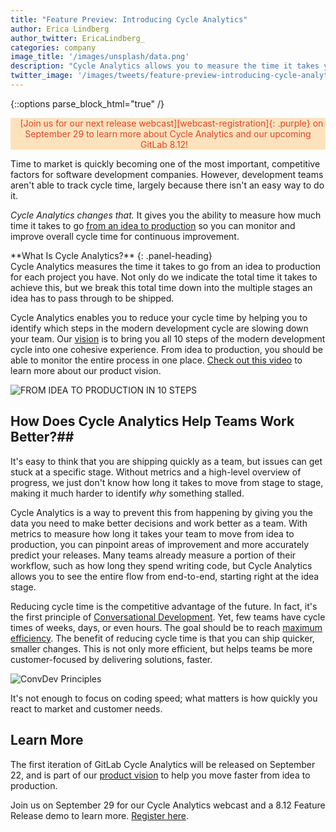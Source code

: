 ```yaml
---
title: "Feature Preview: Introducing Cycle Analytics"
author: Erica Lindberg
author_twitter: EricaLindberg_
categories: company
image_title: '/images/unsplash/data.png'
description: "Cycle Analytics allows you to measure the time it takes you to move from idea to production!"
twitter_image: '/images/tweets/feature-preview-introducing-cycle-analytics.png'
---
```


{::options parse_block_html="true" /}

<p  class="alert alert-orange" style="background-color: rgba(252,163,38,.3);
    border-color: rgba(252,163,38,.3); color: rgb(226,67,41) !important; text-align: center;">
    <i class="fab fa-gitlab" style="color:rgb(226,67,41); font-size:.85em" aria-hidden="true"></i>
    &nbsp;&nbsp;
    [Join us for our next release webcast][webcast-registration]{: .purple} on September 29 to
    learn more about Cycle Analytics and our upcoming GitLab 8.12!
    &nbsp;&nbsp;<i class="fab fa-gitlab" style="color:rgb(107,79,187); font-size:.85em" aria-hidden="true"></i>
</p>

Time to market is quickly becoming one of the most important, competitive factors 
for software development companies. However, development teams 
aren't able to track cycle time, largely because there isn't an easy way to do it. 

*Cycle Analytics changes that.* It gives you the ability to measure how much time 
it takes to go [from an idea to production][idea-production] so you can monitor and improve overall cycle time for continuous improvement. 

<div class="panel panel-info">
**What Is Cycle Analytics?**
{: .panel-heading}
<div class="panel-body">
Cycle Analytics measures the time it takes to go from an idea to production for each project you have. 
Not only do we indicate the total time it takes to achieve this, but we break this total time down 
into the multiple stages an idea has to pass through to be shipped. 
</div>
</div>

Cycle Analytics enables you to reduce your cycle time by helping you to identify which steps
in the modern development cycle are slowing down your team. Our [vision][vision] is to bring you all 10 steps of the modern development cycle into one cohesive experience. 
From idea to production, you should be able to monitor the entire process in one place.
[Check out this video][demo] to learn more about our product vision.

![FROM IDEA TO PRODUCTION IN 10 STEPS](/images/blogimages/idea-to-production-10-steps.png)

## How Does Cycle Analytics Help Teams Work Better?##

It's easy to think that you are shipping quickly as a team, but issues can get stuck 
at a specific stage. Without metrics and a high-level 
overview of progress, we just don't know how long it takes to move from stage to stage, making it much harder 
to identify *why* something stalled. 

Cycle Analytics is a way to prevent this from happening by giving you the data you 
need to make better decisions and work better as a team. With metrics to measure 
how long it takes your team to move from idea to production, you can pinpoint areas 
of improvement and more accurately predict your releases. Many teams already measure
a portion of their workflow, such as how long they spend writing code, but Cycle Analytics
allows you to see the entire flow from end-to-end, starting right at the idea stage. 

Reducing cycle time is the competitive advantage of the future. In fact, it's the 
first principle of [Conversational Development][convdev]. Yet, few teams have cycle times of weeks, days, or even hours. 
The goal should be to reach [maximum efficiency][tech-beacon]. The benefit of reducing cycle time is that you can ship quicker, smaller changes. 
This is not only more efficient, but helps teams be more customer-focused by delivering solutions, faster.

![ConvDev Principles](/images/blogimages/feature-preview-introducing-cycle-analytics-convdev-principles.png)

It's not enough to focus on coding speed; what matters is how quickly you 
react to market and customer needs.

## Learn More

The first iteration of GitLab Cycle Analytics will be 
released on September 22, and is part of our [product vision][vision] to help you 
move faster from idea to production. 

Join us on September 29 for our Cycle Analytics webcast and a 8.12 Feature Release demo to learn more. [Register here][webcast-registration].

<!-- cover image: https://unsplash.com/photos/t5BvA-Q_m_Y -->

<!-- identifiers -->

[convdev]: /2016/09/14/gitlab-live-event-recap/#convdev
[demo]: https://www.youtube.com/watch?v=ZRcWCWatdas
[idea-production]: /blog/2016/08/05/continuous-integration-delivery-and-deployment-with-gitlab/#from-idea-to-production-with-gitlab
[webcast-registration]: https://Page.gitlab.com/20160922_CycleAnalyticsWebcast.html
[master-plan-recap-post]: /2016/09/14/gitlab-live-event-recap/
[tech-beacon]: http://techbeacon.com/doing-continuous-delivery-focus-first-reducing-release-cycle-times
[vision]: /direction/#scope

<style>
.purple {
  color: rgb(107,79,187);
 }
</style>
